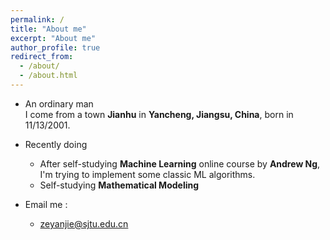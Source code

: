 ```yaml
---
permalink: /
title: "About me"
excerpt: "About me"
author_profile: true
redirect_from: 
  - /about/
  - /about.html
---
```


- An ordinary man </br>
I come from a town **Jianhu** in **Yancheng, Jiangsu, China**, born in 11/13/2001.

- Recently doing
  - After self-studying **Machine Learning** online course by **Andrew Ng**, I'm trying to implement some classic ML algorithms.
  - Self-studying **Mathematical Modeling**
  
- Email me : 
  - zeyanjie@sjtu.edu.cn
